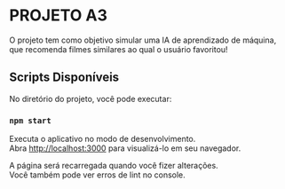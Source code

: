 # PROJETO A3

O projeto tem como objetivo simular uma IA de aprendizado de máquina, que recomenda filmes similares ao qual o usuário favoritou!

## Scripts Disponíveis

No diretório do projeto, você pode executar:

### `npm start`

Executa o aplicativo no modo de desenvolvimento.\
Abra [http://localhost:3000](http://localhost:3000) para visualizá-lo em seu navegador.

A página será recarregada quando você fizer alterações.\
Você também pode ver erros de lint no console.